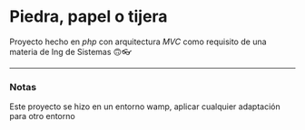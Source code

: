 # Piedra, papel o tijera
Proyecto hecho en *php* con arquitectura *MVC* como requisito de una materia de Ing de Sistemas 🙃👓

---

### Notas
Este proyecto se hizo en un entorno wamp, aplicar cualquier adaptación para otro entorno
